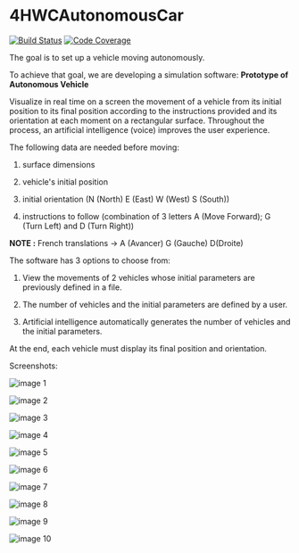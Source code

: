 # 4HWCAutonomousCar

[![Build Status](https://travis-ci.com/4hwc/4HWCAutonomousCar.svg?branch=master)](https://travis-ci.com/4hwc/4HWCAutonomousCar)
[![Code Coverage](https://codecov.io/github/4hwc/4HWCAutonomousCar/coverage.svg)](https://codecov.io/gh/4hwc/4HWCAutonomousCar)

The goal is to set up a vehicle moving autonomously.

To achieve that goal, we are developing a simulation software: **Prototype of Autonomous Vehicle**

Visualize in real time on a screen the movement of a vehicle from its initial position to its final position according to the instructions provided and its orientation at each moment on a rectangular surface. Throughout the process, an artificial intelligence (voice) improves the user experience.

The following  data are needed before moving:

1) surface dimensions

2) vehicle's initial position

3) initial orientation (N (North) E (East) W (West) S (South))

4) instructions to follow (combination of 3 letters A (Move Forward); G (Turn Left) and D (Turn Right))

**NOTE :** French translations -> A (Avancer) G (Gauche) D(Droite)

The software has 3 options to choose from:

1) View the movements of 2 vehicles whose initial parameters are previously defined in a file.

2) The number of vehicles and the initial parameters are defined by a user.

3) Artificial intelligence automatically generates the number of vehicles and the initial parameters.

At the end, each vehicle must display its final position and orientation.

Screenshots: 

![image 1](Screenshots/car1.JPG)


![image 2](Screenshots/car2.JPG)


![image 3](Screenshots/car3.JPG)


![image 4](Screenshots/car4.JPG)


![image 5](Screenshots/car5.JPG)


![image 6](Screenshots/car6.JPG)


![image 7](Screenshots/car7.JPG)


![image 8](Screenshots/car8.JPG)


![image 9](Screenshots/car9.JPG)


![image 10](Screenshots/car10.JPG)

